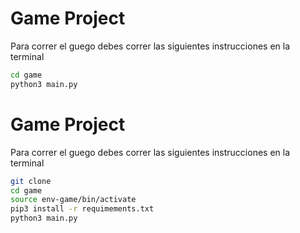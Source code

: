 # Game Project

Para correr el guego debes correr las siguientes instrucciones en la terminal

```sh
cd game
python3 main.py
```

# Game Project

Para correr el guego debes correr las siguientes instrucciones en la terminal

```sh
git clone
cd game
source env-game/bin/activate
pip3 install -r requimements.txt
python3 main.py
```